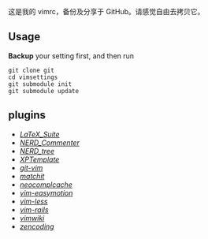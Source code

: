 这是我的 vimrc，备份及分享于 GitHub。请感觉自由去拷贝它。

## Usage

**Backup** your setting first, and then run
```
git clone git
cd vimsettings
git submodule init
git submodule update
```

## plugins

* [*LaTeX_Suite*](https://github.com/vim-scripts/LaTeX-Suite-aka-Vim-LaTeX)
* [*NERD_Commenter*](https://github.com/vim-scripts/The-NERD-Commenter)
* [*NERD_tree*](https://github.com/vim-scripts/The-NERD-tree)
* [*XPTemplate*](https://github.com/drmingdrmer/xptemplate)
* [*git-vim*](https://github.com/motemen/git-vim)
* [*matchit*](https://github.com/vim-scripts/matchit.zip)
* [*neocomplcache*](https://github.com/Shougo/neocomplcache)
* [*vim-easymotion*](https://github.com/Lokaltog/vim-easymotion)
* [*vim-less*](https://github.com/groenewege/vim-less)
* [*vim-rails*](https://github.com/tpope/vim-rails)
* [*vimwiki*](https://github.com/vim-scripts/vimwiki)
* [*zencoding*](https://github.com/mattn/zencoding-vim)
